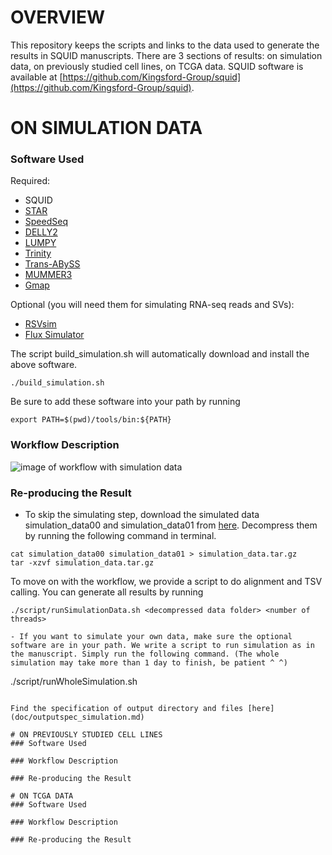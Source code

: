 # OVERVIEW
This repository keeps the scripts and links to the data used to generate the results in SQUID manuscripts. There are 3 sections of results: on simulation data, on previously studied cell lines, on TCGA data. SQUID software is available at [https://github.com/Kingsford-Group/squid](https://github.com/Kingsford-Group/squid).

# ON SIMULATION DATA
### Software Used
Required:
- SQUID
- [STAR](https://github.com/alexdobin/STAR)
- [SpeedSeq](https://github.com/hall-lab/speedseq)
- [DELLY2](https://github.com/dellytools/delly)
- [LUMPY](https://github.com/arq5x/lumpy-sv)
- [Trinity](https://github.com/trinityrnaseq/trinityrnaseq)
- [Trans-ABySS](https://github.com/bcgsc/transabyss)
- [MUMMER3](https://github.com/marbl/MUMmer3)
- [Gmap](https://github.com/juliangehring/GMAP-GSNAP)

Optional (you will need them for simulating RNA-seq reads and SVs):
- [RSVsim](https://bioconductor.org/packages/release/bioc/html/RSVSim.html)
- [Flux Simulator](http://sammeth.net/confluence/display/SIM/Home)

The script build_simulation.sh will automatically download and install the above software.
```
./build_simulation.sh
```

Be sure to add these software into your path by running
```
export PATH=$(pwd)/tools/bin:${PATH}
```

### Workflow Description
![image of workflow with simulation data](doc/simulation_workflow.png)

### Re-producing the Result
- To skip the simulating step, download the simulated data simulation_data00 and simulation_data01 from [here](https://cmu.box.com/s/e9u6alp73rfdhfve2a51p6v391vweodq). Decompress them by running the following command in terminal.
```
cat simulation_data00 simulation_data01 > simulation_data.tar.gz
tar -xzvf simulation_data.tar.gz
```
To move on with the workflow, we provide a script to do alignment and TSV calling. You can generate all results by running
```
./script/runSimulationData.sh <decompressed data folder> <number of threads>

- If you want to simulate your own data, make sure the optional software are in your path. We write a script to run simulation as in the manuscript. Simply run the following command. (The whole simulation may take more than 1 day to finish, be patient ^ ^)
```
./script/runWholeSimulation.sh
```

Find the specification of output directory and files [here](doc/outputspec_simulation.md)

# ON PREVIOUSLY STUDIED CELL LINES
### Software Used

### Workflow Description

### Re-producing the Result

# ON TCGA DATA
### Software Used

### Workflow Description

### Re-producing the Result
